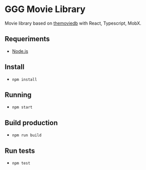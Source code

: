 # GGG Movie Library

Movie library based on [themoviedb](https://www.themoviedb.org/) with React, Typescript, MobX.

## Requeriments

- [Node.js](https://nodejs.org/en/)

## Install

- `npm install`

## Running

- `npm start`

## Build production

- `npm run build`

## Run tests

- `npm test`

